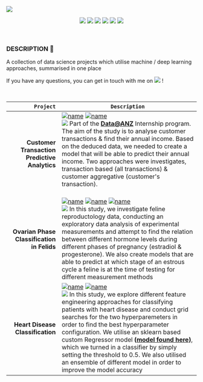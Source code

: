 ![](https://i.imgur.com/n05GiCf.png)


<p align="center">
  <img src="https://img.shields.io/badge/Python-3670A0?&logo=python&logoColor=ffffff&style=for-the-badge" />
  <img src="https://img.shields.io/badge/Jupyter-%23F37725.svg?&logo=jupyter&logoColor=white&style=for-the-badge"/> 
  <img src="https://img.shields.io/badge/NumPy-%23013243.svg?&logo=numpy&logoColor=white&style=for-the-badge"/> 
  <img src="https://img.shields.io/badge/pandas-%23130754.svg?logo=pandas&logoColor=white&style=for-the-badge"/>
  <img src="https://img.shields.io/badge/scikit--learn-%23F89939.svg?&logo=scikit-learn&logoColor=white&style=for-the-badge"/>
  <img src="https://img.shields.io/badge/Plotly-%233F4F75.svg?&logo=plotly&logoColor=white&style=for-the-badge"/> <br>
</p>
<br/>

### DESCRIPTION 📒 


A collection of data science projects which utilise machine / deep learning approaches, summarised in one place

If you have any questions, you can get in touch with me on <a href="https://t.me/mldsai_info"><img src="https://img.shields.io/static/v1?&message=Telegram&color=3776AB&logo=Telegram&logoColor=FFFFFF&label=" /></a> !

<br>

|<code>Project</code>| <code>Description</code> |
|-:|-|
| **Customer Transaction Predictive Analytics** | [![name](https://img.shields.io/badge/Notebook-Kaggle-FAE01C)](https://www.kaggle.com/code/shtrausslearning/customer-transaction-predictive-analytics) [![name](https://img.shields.io/badge/Repository-Github-F97429)](https://github.com/shtrausslearning/Data-Science-Portfolio/tree/main/ANZ_internship) <br> ![](https://img.shields.io/badge/Information-4169E1) Part of the **[Data@ANZ](https://www.theforage.com/virtual-internships/prototype/ZLJCsrpkHo9pZBJNY/ANZ-Virtual-Internship)** Internship program. The aim of the study is to analyse customer transactions & find their annual income. Based on the deduced data, we needed to create a model that will be able to predict their annual income. Two approaches were investigates, transaction based (all transactions) & customer aggregative (customer's transaction). <br><br>| [![name](https://img.shields.io/badge/Notebook-Kaggle-FAE01C)](https://www.kaggle.com/code/shtrausslearning/customer-transaction-predictive-analytics) <br> [![name](https://img.shields.io/badge/Repository-Github-F97429)](https://github.com/shtrausslearning/Data-Science-Portfolio/tree/main/ANZ_internship) | 
| **Ovarian Phase Classification in Felids** |[![name](https://img.shields.io/badge/Notebook-Kaggle-FAE01C)](https://www.kaggle.com/code/shtrausslearning/ovarian-phase-classification-in-felids) [![name](https://img.shields.io/badge/Notebook-Github-F97429)](https://github.com/shtrausslearning/Data-Science-Portfolio/blob/main/ovarian-phase-classification-in-felids.ipynb) [![name](https://img.shields.io/badge/Kaggle-Dataset-e589e5 )](https://www.kaggle.com/datasets/shtrausslearning/feline-pregnancy)  <br> ![](https://img.shields.io/badge/Information-4169E1) In this study, we investigate feline reproductology data, conducting an exploratory data analysis of experimental measurements and attempt to find the relation between different hormone levels during different phases of pregnancy (estradiol & progesterone). We also create models that are able to predict at which stage of an estrous cycle a feline is at the time of testing for different measurement methods| 
| **Heart Disease Classification** | [![name](https://img.shields.io/badge/Notebook-Kaggle-FAE01C)](https://www.kaggle.com/code/shtrausslearning/heart-disease-gaussian-process-models) [![name](https://img.shields.io/badge/Repository-Github-F97429)](https://github.com/shtrausslearning/Data-Science-Portfolio/tree/main/Heart%20Disease%20Classification) <br> ![](https://img.shields.io/badge/Information-4169E1) In this study, we explore different feature engineering approaches for classifying patients with heart disease and conduct grid searches for the two hyperparemeters in order to find the best hyperparameter configuration. We utilise an sklearn based custom Regressor model **([model found here](https://github.com/shtrausslearning/Data-Science-Portfolio/blob/main/Heart%20Disease%20Classification/ml-models/src/mlmodels/gpr_bclassifier.py))**, which we turned in a classifier by simply setting the threshold to 0.5. We also utilised an ensemble of different model in order to improve the model accuracy | 
